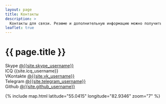 ```yaml
---
layout: page
title: Контакты
description: >
  Контакты для связи. Резюме и дополнительную информацию можно получить, связавшись со мной.
leaflet: true
---
```


# {{ page.title }}


Skype [@{{site.skype_username}}](skype:{{site.skype_username}}?chat)  
ICQ {{site.icq_username}}  
VKontakte [@{{site.vk_username}}](https://vk.com/{{site.vk_username}})  
Telegram [@{{site.telegram_username}}](https://t.me/{{site.telegram_username}})  
Github [@{{site.github_username}}](https://github.com/{{site.github_username}})

{% include map.html latitude="55.0415" longitude="82.9346" zoom="7" %}
